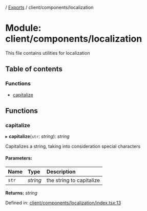 [](../README.md) / [Exports](../modules.md) / client/components/localization

# Module: client/components/localization

This file contains utilities for localization

## Table of contents

### Functions

- [capitalize](client_components_localization.md#capitalize)

## Functions

### capitalize

▸ **capitalize**(`str`: *string*): *string*

Capitalizes a string, taking into consideration special characters

#### Parameters:

Name | Type | Description |
:------ | :------ | :------ |
`str` | *string* | the string to capitalize    |

**Returns:** *string*

Defined in: [client/components/localization/index.tsx:13](https://github.com/onzag/itemize/blob/0569bdf2/client/components/localization/index.tsx#L13)
